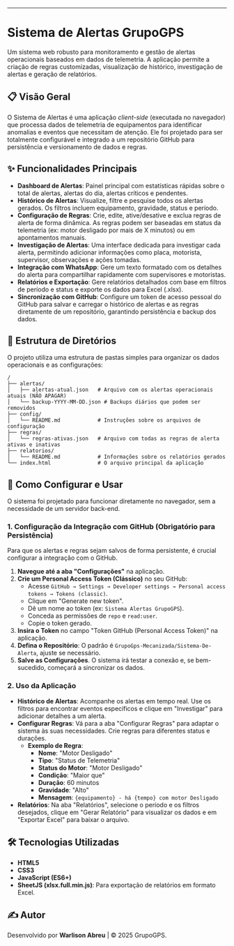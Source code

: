 -----

# Sistema de Alertas GrupoGPS

Um sistema web robusto para monitoramento e gestão de alertas operacionais baseados em dados de telemetria. A aplicação permite a criação de regras customizadas, visualização de histórico, investigação de alertas e geração de relatórios.

## 📋 Visão Geral

O Sistema de Alertas é uma aplicação *client-side* (executada no navegador) que processa dados de telemetria de equipamentos para identificar anomalias e eventos que necessitam de atenção. Ele foi projetado para ser totalmente configurável e integrado a um repositório GitHub para persistência e versionamento de dados e regras.

## ✨ Funcionalidades Principais

  * **Dashboard de Alertas**: Painel principal com estatísticas rápidas sobre o total de alertas, alertas do dia, alertas críticos e pendentes.
  * **Histórico de Alertas**: Visualize, filtre e pesquise todos os alertas gerados. Os filtros incluem equipamento, gravidade, status e período.
  * **Configuração de Regras**: Crie, edite, ative/desative e exclua regras de alerta de forma dinâmica. As regras podem ser baseadas em status da telemetria (ex: motor desligado por mais de X minutos) ou em apontamentos manuais.
  * **Investigação de Alertas**: Uma interface dedicada para investigar cada alerta, permitindo adicionar informações como placa, motorista, supervisor, observações e ações tomadas.
  * **Integração com WhatsApp**: Gere um texto formatado com os detalhes do alerta para compartilhar rapidamente com supervisores e motoristas.
  * **Relatórios e Exportação**: Gere relatórios detalhados com base em filtros de período e status e exporte os dados para Excel (.xlsx).
  * **Sincronização com GitHub**: Configure um token de acesso pessoal do GitHub para salvar e carregar o histórico de alertas e as regras diretamente de um repositório, garantindo persistência e backup dos dados.

## 📂 Estrutura de Diretórios

O projeto utiliza uma estrutura de pastas simples para organizar os dados operacionais e as configurações:

```
/
├── alertas/
│   ├── alertas-atual.json   # Arquivo com os alertas operacionais atuais (NÃO APAGAR)
│   └── backup-YYYY-MM-DD.json # Backups diários que podem ser removidos
├── config/
│   └── README.md            # Instruções sobre os arquivos de configuração
├── regras/
│   └── regras-ativas.json   # Arquivo com todas as regras de alerta ativas e inativas
├── relatorios/
│   └── README.md            # Informações sobre os relatórios gerados
└── index.html               # O arquivo principal da aplicação
```

## 🚀 Como Configurar e Usar

O sistema foi projetado para funcionar diretamente no navegador, sem a necessidade de um servidor back-end.

### 1\. Configuração da Integração com GitHub (Obrigatório para Persistência)

Para que os alertas e regras sejam salvos de forma persistente, é crucial configurar a integração com o GitHub.

1.  **Navegue até a aba "Configurações"** na aplicação.
2.  **Crie um Personal Access Token (Clássico)** no seu GitHub:
      * Acesse `GitHub → Settings → Developer settings → Personal access tokens → Tokens (classic)`.
      * Clique em "Generate new token".
      * Dê um nome ao token (ex: `Sistema Alertas GrupoGPS`).
      * Conceda as permissões de `repo` e `read:user`.
      * Copie o token gerado.
3.  **Insira o Token** no campo "Token GitHub (Personal Access Token)" na aplicação.
4.  **Defina o Repositório**: O padrão é `GrupoGps-Mecanizada/Sistema-De-Alerta`, ajuste se necessário.
5.  **Salve as Configurações**. O sistema irá testar a conexão e, se bem-sucedido, começará a sincronizar os dados.

### 2\. Uso da Aplicação

  * **Histórico de Alertas**: Acompanhe os alertas em tempo real. Use os filtros para encontrar eventos específicos e clique em "Investigar" para adicionar detalhes a um alerta.
  * **Configurar Regras**: Vá para a aba "Configurar Regras" para adaptar o sistema às suas necessidades. Crie regras para diferentes status e durações.
      * **Exemplo de Regra**:
          * **Nome**: "Motor Desligado"
          * **Tipo**: "Status de Telemetria"
          * **Status do Motor**: "Motor Desligado"
          * **Condição**: "Maior que"
          * **Duração**: 60 minutos
          * **Gravidade**: "Alto"
          * **Mensagem**: `{equipamento} - há {tempo} com motor Desligado`
  * **Relatórios**: Na aba "Relatórios", selecione o período e os filtros desejados, clique em "Gerar Relatório" para visualizar os dados e em "Exportar Excel" para baixar o arquivo.

## 🛠️ Tecnologias Utilizadas

  * **HTML5**
  * **CSS3**
  * **JavaScript (ES6+)**
  * **SheetJS (xlsx.full.min.js)**: Para exportação de relatórios em formato Excel.

## ✍️ Autor

Desenvolvido por **Warlison Abreu** | © 2025 GrupoGPS.
